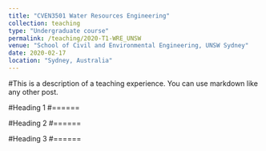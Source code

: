 ```yaml
---
title: "CVEN3501 Water Resources Engineering"
collection: teaching
type: "Undergraduate course"
permalink: /teaching/2020-T1-WRE_UNSW
venue: "School of Civil and Environmental Engineering, UNSW Sydney"
date: 2020-02-17
location: "Sydney, Australia"
---
```


#This is a description of a teaching experience. You can use markdown like any other post.

#Heading 1
#======

#Heading 2
#======

#Heading 3
#======